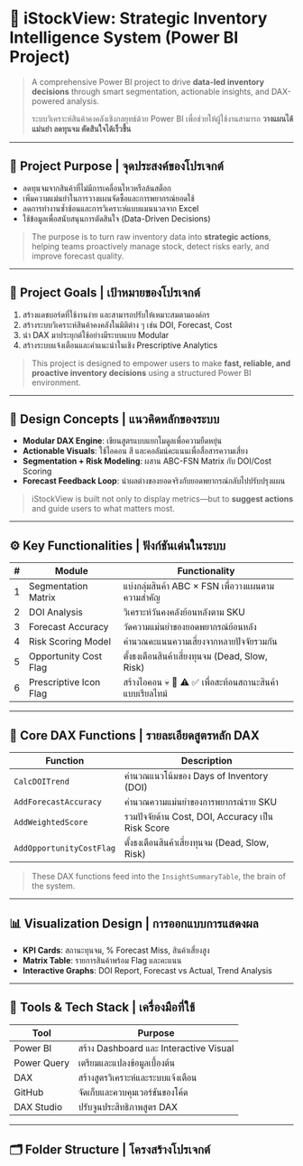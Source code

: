 # 🚀 iStockView: Strategic Inventory Intelligence System (Power BI Project)

> A comprehensive Power BI project to drive **data-led inventory decisions** through smart segmentation, actionable insights, and DAX-powered analysis.  
>  
> ระบบวิเคราะห์สินค้าคงคลังเชิงกลยุทธ์ด้วย Power BI เพื่อช่วยให้ผู้ใช้งานสามารถ **วางแผนได้แม่นยำ ลดทุนจม ตัดสินใจได้เร็วขึ้น**

---

## 🧾 Project Purpose | จุดประสงค์ของโปรเจกต์

- ลดทุนจมจากสินค้าที่ไม่มีการเคลื่อนไหวหรือล้นสต็อก  
- เพิ่มความแม่นยำในการวางแผนจัดซื้อและการพยากรณ์ยอดใช้  
- ลดการทำงานซ้ำซ้อนและการวิเคราะห์แบบแมนนวลจาก Excel  
- ใช้ข้อมูลเพื่อสนับสนุนการตัดสินใจ (Data-Driven Decisions)  

> The purpose is to turn raw inventory data into **strategic actions**, helping teams proactively manage stock, detect risks early, and improve forecast quality.

---

## 🎯 Project Goals | เป้าหมายของโปรเจกต์

1. สร้างแดชบอร์ดที่ใช้งานง่าย และสามารถปรับให้เหมาะสมตามองค์กร  
2. สร้างระบบวิเคราะห์สินค้าคงคลังในมิติต่าง ๆ เช่น DOI, Forecast, Cost  
3. นำ DAX มาประยุกต์ใช้อย่างมีระบบแบบ Modular  
4. สร้างระบบแจ้งเตือนและคำแนะนำในเชิง Prescriptive Analytics  

> This project is designed to empower users to make **fast, reliable, and proactive inventory decisions** using a structured Power BI environment.

---

## 🧠 Design Concepts | แนวคิดหลักของระบบ

- **Modular DAX Engine**: เขียนสูตรแบบแยกโมดูลเพื่อความยืดหยุ่น  
- **Actionable Visuals**: ใช้ไอคอน สี และคอลัมน์คะแนนเพื่อสื่อสารความเสี่ยง  
- **Segmentation + Risk Modeling**: ผสาน ABC-FSN Matrix กับ DOI/Cost Scoring  
- **Forecast Feedback Loop**: นำผลต่างของยอดจริงกับยอดพยากรณ์กลับไปปรับปรุงแผน  

> iStockView is built not only to display metrics—but to **suggest actions** and guide users to what matters most.

---

## ⚙️ Key Functionalities | ฟังก์ชันเด่นในระบบ

| # | Module               | Functionality                              |
|---|----------------------|--------------------------------------------|
| 1 | Segmentation Matrix  | แบ่งกลุ่มสินค้า ABC × FSN เพื่อวางแผนตามความสำคัญ     |
| 2 | DOI Analysis         | วิเคราะห์วันคงคลังย้อนหลังตาม SKU                |
| 3 | Forecast Accuracy    | วัดความแม่นยำของยอดพยากรณ์ย้อนหลัง              |
| 4 | Risk Scoring Model   | คำนวณคะแนนความเสี่ยงจากหลายปัจจัยรวมกัน            |
| 5 | Opportunity Cost Flag| ตั้งธงเตือนสินค้าเสี่ยงทุนจม (Dead, Slow, Risk)       |
| 6 | Prescriptive Icon Flag| สร้างไอคอน 💀 🐢 ⚠️ ✅ เพื่อสะท้อนสถานะสินค้าแบบเรียลไทม์ |

---

## 🔬 Core DAX Functions | รายละเอียดสูตรหลัก DAX

| Function               | Description                        |
|------------------------|----------------------------------|
| `CalcDOITrend`         | คำนวณแนวโน้มของ Days of Inventory (DOI) |
| `AddForecastAccuracy`  | คำนวณความแม่นยำของการพยากรณ์ราย SKU     |
| `AddWeightedScore`     | รวมปัจจัยด้าน Cost, DOI, Accuracy เป็น Risk Score |
| `AddOpportunityCostFlag`| ตั้งธงเตือนสินค้าเสี่ยงทุนจม (Dead, Slow, Risk) |

> These DAX functions feed into the `InsightSummaryTable`, the brain of the system.

---

## 📊 Visualization Design | การออกแบบการแสดงผล

- **KPI Cards**: สถานะทุนจม, % Forecast Miss, สินค้าเสี่ยงสูง  
- **Matrix Table**: รายการสินค้าพร้อม Flag และคะแนน  
- **Interactive Graphs**: DOI Report, Forecast vs Actual, Trend Analysis  

---

## 🧰 Tools & Tech Stack | เครื่องมือที่ใช้

| Tool         | Purpose                               |
|--------------|-------------------------------------|
| Power BI     | สร้าง Dashboard และ Interactive Visual |
| Power Query  | เตรียมและแปลงข้อมูลเบื้องต้น              |
| DAX          | สร้างสูตรวิเคราะห์และระบบแจ้งเตือน           |
| GitHub       | จัดเก็บและควบคุมเวอร์ชันของโค้ด             |
| DAX Studio   | ปรับจูนประสิทธิภาพสูตร DAX                  |

---

## 🗂 Folder Structure | โครงสร้างโปรเจกต์

